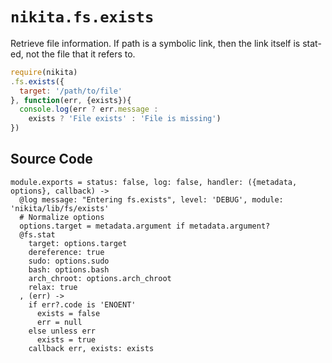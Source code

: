 
# `nikita.fs.exists`

Retrieve file information. If path is a symbolic link, then the link itself is
stat-ed, not the file that it refers to.

```js
require(nikita)
.fs.exists({
  target: '/path/to/file'
}, function(err, {exists}){
  console.log(err ? err.message :
    exists ? 'File exists' : 'File is missing')
})
```

## Source Code

    module.exports = status: false, log: false, handler: ({metadata, options}, callback) ->
      @log message: "Entering fs.exists", level: 'DEBUG', module: 'nikita/lib/fs/exists'
      # Normalize options
      options.target = metadata.argument if metadata.argument?
      @fs.stat
        target: options.target
        dereference: true
        sudo: options.sudo
        bash: options.bash
        arch_chroot: options.arch_chroot
        relax: true
      , (err) ->
        if err?.code is 'ENOENT'
          exists = false
          err = null
        else unless err
          exists = true
        callback err, exists: exists
